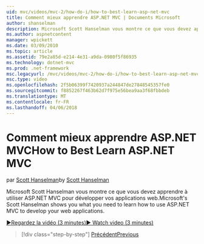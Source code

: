 ```yaml
---
uid: mvc/videos/mvc-2/how-do-i/how-to-best-learn-asp-net-mvc
title: Comment mieux apprendre ASP.NET MVC | Documents Microsoft
author: shanselman
description: Microsoft Scott Hanselman vous montre ce que vous devez apprendre à utiliser ASP.NET MVC pour développer vos applications web.
ms.author: aspnetcontent
manager: wpickett
ms.date: 03/09/2010
ms.topic: article
ms.assetid: 79e2a85d-e214-4e31-a9da-0980f5f86935
ms.technology: dotnet-mvc
ms.prod: .net-framework
msc.legacyurl: /mvc/videos/mvc-2/how-do-i/how-to-best-learn-asp-net-mvc
msc.type: video
ms.openlocfilehash: 2f5b06399f7420937a244847de27848545357fe0
ms.sourcegitcommit: f8852267f463b62d7f975e56bea9aa3f68fbbdeb
ms.translationtype: MT
ms.contentlocale: fr-FR
ms.lasthandoff: 04/06/2018
---
```

<a name="how-to-best-learn-aspnet-mvc"></a><span data-ttu-id="58506-103">Comment mieux apprendre ASP.NET MVC</span><span class="sxs-lookup"><span data-stu-id="58506-103">How to Best Learn ASP.NET MVC</span></span>
====================
<span data-ttu-id="58506-104">par [Scott Hanselman](https://github.com/shanselman)</span><span class="sxs-lookup"><span data-stu-id="58506-104">by [Scott Hanselman](https://github.com/shanselman)</span></span>

<span data-ttu-id="58506-105">Microsoft Scott Hanselman vous montre ce que vous devez apprendre à utiliser ASP.NET MVC pour développer vos applications web.</span><span class="sxs-lookup"><span data-stu-id="58506-105">Microsoft's Scott Hanselman shows you what you need to learn how to use ASP.NET MVC to develop your web applications.</span></span>

[<span data-ttu-id="58506-106">&#9654;Regardez la vidéo (3 minutes)</span><span class="sxs-lookup"><span data-stu-id="58506-106">&#9654; Watch video (3 minutes)</span></span>](https://channel9.msdn.com/Blogs/ASP-NET-Site-Videos/how-to-best-learn-asp-net-mvc)

> [!div class="step-by-step"]
> [<span data-ttu-id="58506-107">Précédent</span><span class="sxs-lookup"><span data-stu-id="58506-107">Previous</span></span>](5-minute-introduction-to-aspnet-mvc.md)
